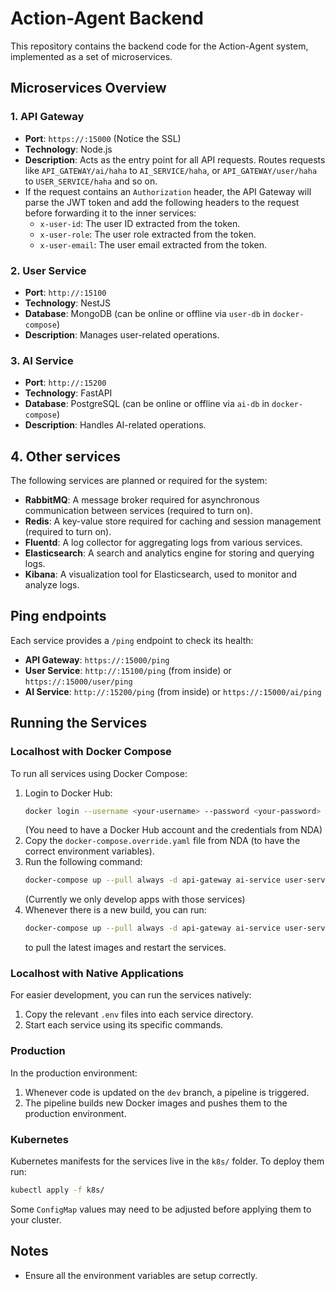 # Action-Agent Backend

This repository contains the backend code for the Action-Agent system, implemented as a set of microservices.

## Microservices Overview

### 1. API Gateway
- **Port**: `https://:15000` (Notice the SSL)
- **Technology**: Node.js
- **Description**: Acts as the entry point for all API requests. Routes requests like `API_GATEWAY/ai/haha` to `AI_SERVICE/haha`, or `API_GATEWAY/user/haha` to `USER_SERVICE/haha` and so on.
- If the request contains an `Authorization` header, the API Gateway will parse the JWT token and add the following headers to the request before forwarding it to the inner services:
  - `x-user-id`: The user ID extracted from the token.
  - `x-user-role`: The user role extracted from the token.
  - `x-user-email`: The user email extracted from the token.

### 2. User Service
- **Port**: `http://:15100`
- **Technology**: NestJS
- **Database**: MongoDB (can be online or offline via `user-db` in `docker-compose`)
- **Description**: Manages user-related operations.

### 3. AI Service
- **Port**: `http://:15200`
- **Technology**: FastAPI
- **Database**: PostgreSQL (can be online or offline via `ai-db` in `docker-compose`)
- **Description**: Handles AI-related operations.

## 4. Other services
The following services are planned or required for the system:
- **RabbitMQ**: A message broker required for asynchronous communication between services (required to turn on).
- **Redis**: A key-value store required for caching and session management (required to turn on).
- **Fluentd**: A log collector for aggregating logs from various services.
- **Elasticsearch**: A search and analytics engine for storing and querying logs.
- **Kibana**: A visualization tool for Elasticsearch, used to monitor and analyze logs.

## Ping endpoints
Each service provides a `/ping` endpoint to check its health:
- **API Gateway**: `https://:15000/ping`
- **User Service**: `http://:15100/ping` (from inside) or `https://:15000/user/ping`
- **AI Service**: `http://:15200/ping` (from inside) or `https://:15000/ai/ping`

## Running the Services

### Localhost with Docker Compose
To run all services using Docker Compose:
1. Login to Docker Hub:
   ```bash
   docker login --username <your-username> --password <your-password>
   ```
   (You need to have a Docker Hub account and the credentials from NDA)
2. Copy the `docker-compose.override.yaml` file from NDA (to have the correct environment variables).
3. Run the following command:
   ```bash
   docker-compose up --pull always -d api-gateway ai-service user-service ai-db user-db
   ```
   (Currently we only develop apps with those services)
4. Whenever there is a new build, you can run:
   ```bash
   docker-compose up --pull always -d api-gateway ai-service user-service ai-db user-db
   ```
   to pull the latest images and restart the services.

### Localhost with Native Applications
For easier development, you can run the services natively:
1. Copy the relevant `.env` files into each service directory.
2. Start each service using its specific commands.

### Production
In the production environment:
1. Whenever code is updated on the `dev` branch, a pipeline is triggered.
2. The pipeline builds new Docker images and pushes them to the production environment.

### Kubernetes
Kubernetes manifests for the services live in the `k8s/` folder. To deploy them run:

```bash
kubectl apply -f k8s/
```

Some `ConfigMap` values may need to be adjusted before applying them to your cluster.

## Notes
- Ensure all the environment variables are setup correctly.

